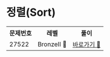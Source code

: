 <h1>정렬(Sort)</h1>

<table>
  <tr>
    <th>문제번호</th>
    <th>레벨</th>
    <th>풀이</th>
    
   
  </tr>
  <tr>
    <td>27522</td>
    <td> BronzeⅡ 🤎 </td>
   <td> <a href="https://github.com/linma21/Algorithm/blob/main/%EC%9C%A0%ED%98%95%EB%B3%84%20%EB%B6%84%EB%A5%98/Sort/problems/27522/README.md">바로가기 🚀 </a> </td>
  </tr>

  
</table>

